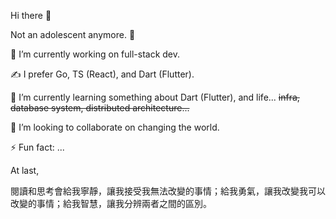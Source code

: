 Hi there 👋

Not an adolescent anymore. 🤔

🔭 I’m currently working on full-stack dev.

✍️ I prefer Go, TS (React), and Dart (Flutter).

🌱 I’m currently learning something about Dart (Flutter), and life... ~~infra, database system, distributed architecture...~~

👯 I’m looking to collaborate on changing the world.

⚡ Fun fact: ...

At last,

閱讀和思考會給我寧靜，讓我接受我無法改變的事情；給我勇氣，讓我改變我可以改變的事情；給我智慧，讓我分辨兩者之間的區別。
